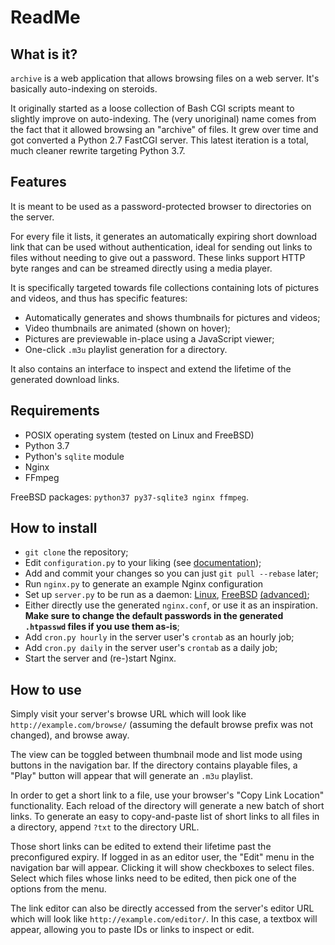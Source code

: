 ReadMe
======

What is it?
-----------

`archive` is a web application that allows browsing files on a web server. It's basically auto-indexing on steroids.

It originally started as a loose collection of Bash CGI scripts meant to slightly improve on auto-indexing. The (very unoriginal) name comes from the fact that it allowed browsing an "archive" of files. It grew over time and got converted a Python 2.7 FastCGI server. This latest iteration is a total, much cleaner rewrite targeting Python 3.7.

Features
--------

It is meant to be used as a password-protected browser to directories on the server.

For every file it lists, it generates an automatically expiring short download link that can be used without authentication, ideal for sending out links to files without needing to give out a password. These links support HTTP byte ranges and can be streamed directly using a media player.

It is specifically targeted towards file collections containing lots of pictures and videos, and thus has specific features:

- Automatically generates and shows thumbnails for pictures and videos;
- Video thumbnails are animated (shown on hover);
- Pictures are previewable in-place using a JavaScript viewer;
- One-click `.m3u` playlist generation for a directory.

It also contains an interface to inspect and extend the lifetime of the generated download links.

Requirements
------------

- POSIX operating system (tested on Linux and FreeBSD)
- Python 3.7
- Python's `sqlite` module
- Nginx
- FFmpeg

FreeBSD packages: `python37 py37-sqlite3 nginx ffmpeg`.

How to install
--------------

- `git clone` the repository;
- Edit `configuration.py` to your liking (see [documentation](documentation/configuration.md));
- Add and commit your changes so you can just `git pull --rebase` later;
- Run `nginx.py` to generate an example Nginx configuration
- Set up `server.py` to be run as a daemon: [Linux](https://www.freedesktop.org/software/systemd/man/systemd.service.html), [FreeBSD](https://www.freebsd.org/doc/en/books/porters-handbook/rc-scripts.html) [(advanced)](https://www.freebsd.org/doc/en_US.ISO8859-1/articles/rc-scripting/);
- Either directly use the generated `nginx.conf`, or use it as an inspiration. **Make sure to change the default passwords in the generated `.htpasswd` files if you use them as-is**;
- Add `cron.py hourly` in the server user's `crontab` as an hourly job;
- Add `cron.py daily` in the server user's `crontab` as a daily job;
- Start the server and (re-)start Nginx.

How to use
----------

Simply visit your server's browse URL which will look like `http://example.com/browse/` (assuming the default browse prefix was not changed), and browse away.

The view can be toggled between thumbnail mode and list mode using buttons in the navigation bar. If the directory contains playable files, a "Play" button will appear that will generate an `.m3u` playlist.

In order to get a short link to a file, use your browser's "Copy Link Location" functionality. Each reload of the directory will generate a new batch of short links. To generate an easy to copy-and-paste list of short links to all files in a directory, append `?txt` to the directory URL.

Those short links can be edited to extend their lifetime past the preconfigured expiry. If logged in as an editor user, the "Edit" menu in the navigation bar will appear. Clicking it will show checkboxes to select files. Select which files whose links need to be edited, then pick one of the options from the menu.

The link editor can also be directly accessed from the server's editor URL which will look like `http://example.com/editor/`. In this case, a textbox will appear, allowing you to paste IDs or links to inspect or edit.
